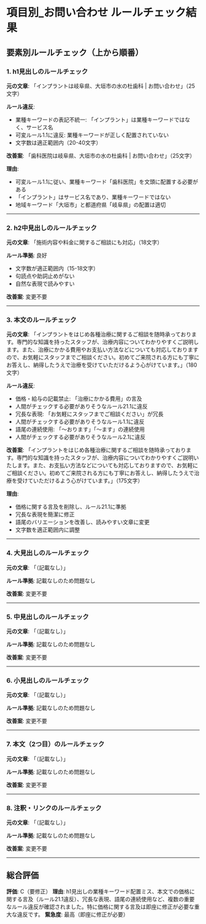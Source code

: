 # 項目別_お問い合わせ ルールチェック結果

## 要素別ルールチェック（上から順番）

### 1. h1見出しのルールチェック

**元の文章**: 「インプラントは岐阜県、大垣市の水の杜歯科 | お問い合わせ」（25文字）

**ルール違反**:
- 業種キーワードの表記不統一: 「インプラント」は業種キーワードではなく、サービス名
- 可変ルール1.1に違反: 業種キーワードが正しく配置されていない
- 文字数は適正範囲内（20-40文字）

**改善案**: 「歯科医院は岐阜県、大垣市の水の杜歯科 | お問い合わせ」（25文字）

**理由**: 
- 可変ルール1.1に従い、業種キーワード「歯科医院」を文頭に配置する必要がある
- 「インプラント」はサービス名であり、業種キーワードではない
- 地域キーワード「大垣市」と都道府県「岐阜県」の配置は適切

---

### 2. h2中見出しのルールチェック

**元の文章**: 「施術内容や料金に関するご相談にも対応」（18文字）

**ルール準拠**: 良好
- 文字数が適正範囲内（15-18文字）
- 句読点や助詞止めがない
- 自然な表現で読みやすい

**改善案**: 変更不要

---

### 3. 本文のルールチェック

**元の文章**: 「インプラントをはじめ各種治療に関するご相談を随時承っております。専門的な知識を持ったスタッフが、治療内容についてわかりやすくご説明します。また、治療にかかる費用やお支払い方法などについても対応しておりますので、お気軽にスタッフまでご相談ください。初めてご来院される方にも丁寧にお答えし、納得したうえで治療を受けていただけるよう心がけています。」（180文字）

**ルール違反**:
- 価格・給与の記載禁止: 「治療にかかる費用」の言及
- 人間がチェックする必要がありそうなルール21.1に違反
- 冗長な表現: 「お気軽にスタッフまでご相談ください」が冗長
- 人間がチェックする必要がありそうなルール1.1に違反
- 語尾の連続使用: 「〜おります」「〜ます」の連続使用
- 人間がチェックする必要がありそうなルール2.1に違反

**改善案**: 「インプラントをはじめ各種治療に関するご相談を随時承っております。専門的な知識を持ったスタッフが、治療内容についてわかりやすくご説明いたします。また、お支払い方法などについても対応しておりますので、お気軽にご相談ください。初めてご来院される方にも丁寧にお答えし、納得したうえで治療を受けていただけるよう心がけています。」（175文字）

**理由**: 
- 価格に関する言及を削除し、ルール21.1に準拠
- 冗長な表現を簡潔に修正
- 語尾のバリエーションを改善し、読みやすい文章に変更
- 文字数を適正範囲内に調整

---

### 4. 大見出しのルールチェック

**元の文章**: 「（記載なし）」

**ルール準拠**: 記載なしのため問題なし

**改善案**: 変更不要

---

### 5. 中見出しのルールチェック

**元の文章**: 「（記載なし）」

**ルール準拠**: 記載なしのため問題なし

**改善案**: 変更不要

---

### 6. 小見出しのルールチェック

**元の文章**: 「（記載なし）」

**ルール準拠**: 記載なしのため問題なし

**改善案**: 変更不要

---

### 7. 本文（2つ目）のルールチェック

**元の文章**: 「（記載なし）」

**ルール準拠**: 記載なしのため問題なし

**改善案**: 変更不要

---

### 8. 注釈・リンクのルールチェック

**元の文章**: 「（記載なし）」

**ルール準拠**: 記載なしのため問題なし

**改善案**: 変更不要

---

## 総合評価

**評価**: C（要修正）
**理由**: h1見出しの業種キーワード配置ミス、本文での価格に関する言及（ルール21.1違反）、冗長な表現、語尾の連続使用など、複数の重要なルール違反が確認されました。特に価格に関する言及は即座に修正が必要な重大な違反です。
**緊急度**: 最高（即座に修正が必要）
